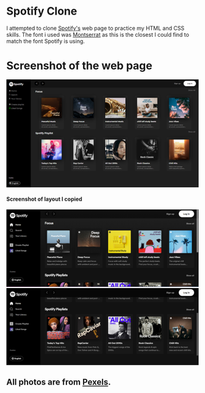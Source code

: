 # Spotify Clone

I attempted to clone [Spotify's](https://open.spotify.com/) web page to practice my HTML and CSS skills. The font i used was [Montserrat](https://fonts.google.com/specimen/Montserrat?query=montserrat) as this is the closest I could find to match the font Spotify is using. 

# Screenshot of the web page
![image](/images/spotify-clone.png)

#### Screenshot of layout I copied
![image](/images/spotify-webpage.png)
![image](/images/spotify-webpage2.png)




## All photos are from [Pexels](https://www.pexels.com/). 
 
